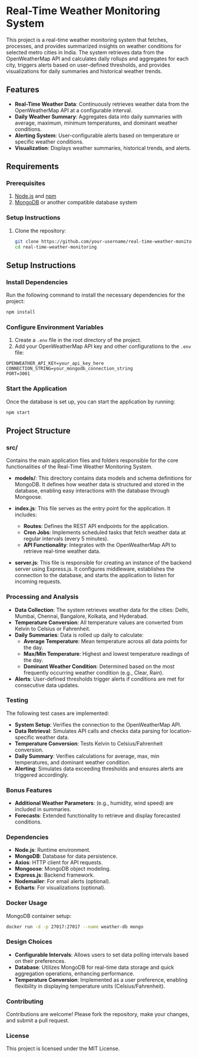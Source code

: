 # Real-Time Weather Monitoring System

This project is a real-time weather monitoring system that fetches, processes, and provides summarized insights on weather conditions for selected metro cities in India. The system retrieves data from the OpenWeatherMap API and calculates daily rollups and aggregates for each city, triggers alerts based on user-defined thresholds, and provides visualizations for daily summaries and historical weather trends.

## Features

- **Real-Time Weather Data**: Continuously retrieves weather data from the OpenWeatherMap API at a configurable interval.
- **Daily Weather Summary**: Aggregates data into daily summaries with average, maximum, minimum temperatures, and dominant weather conditions.
- **Alerting System**: User-configurable alerts based on temperature or specific weather conditions.
- **Visualization**: Displays weather summaries, historical trends, and alerts.

## Requirements

### Prerequisites

1. [Node.js](https://nodejs.org/) and [npm](https://www.npmjs.com/)
2. [MongoDB](https://www.mongodb.com/) or another compatible database system

### Setup Instructions

1. Clone the repository:
   ```bash
   git clone https://github.com/your-username/real-time-weather-monitoring.git
   cd real-time-weather-monitoring

## Setup Instructions

### Install Dependencies

Run the following command to install the necessary dependencies for the project:

```bash
npm install
```

### Configure Environment Variables

1. Create a `.env` file in the root directory of the project.
2. Add your OpenWeatherMap API key and other configurations to the `.env` file:

```plaintext
OPENWEATHER_API_KEY=your_api_key_here
CONNECTION_STRING=your_mongodb_connection_string
PORT=3001
```

### Start the Application

Once the database is set up, you can start the application by running:

```bash
npm start
```

## Project Structure

### **src/**
Contains the main application files and folders responsible for the core functionalities of the Real-Time Weather Monitoring System.

- **models/**: This directory contains data models and schema definitions for MongoDB. It defines how weather data is structured and stored in the database, enabling easy interactions with the database through Mongoose.

- **index.js**: This file serves as the entry point for the application. It includes:
  - **Routes**: Defines the REST API endpoints for the application.
  - **Cron Jobs**: Implements scheduled tasks that fetch weather data at regular intervals (every 5 minutes).
  - **API Functionality**: Integrates with the OpenWeatherMap API to retrieve real-time weather data.

- **server.js**: This file is responsible for creating an instance of the backend server using Express.js. It configures middleware, establishes the connection to the database, and starts the application to listen for incoming requests.


### Processing and Analysis

- **Data Collection**: The system retrieves weather data for the cities: Delhi, Mumbai, Chennai, Bangalore, Kolkata, and Hyderabad.
- **Temperature Conversion**: All temperature values are converted from Kelvin to Celsius or Fahrenheit.
- **Daily Summaries**: Data is rolled up daily to calculate:
  - **Average Temperature**: Mean temperature across all data points for the day.
  - **Max/Min Temperature**: Highest and lowest temperature readings of the day.
  - **Dominant Weather Condition**: Determined based on the most frequently occurring weather condition (e.g., Clear, Rain).
- **Alerts**: User-defined thresholds trigger alerts if conditions are met for consecutive data updates.

### Testing

The following test cases are implemented:

- **System Setup**: Verifies the connection to the OpenWeatherMap API.
- **Data Retrieval**: Simulates API calls and checks data parsing for location-specific weather data.
- **Temperature Conversion**: Tests Kelvin to Celsius/Fahrenheit conversion.
- **Daily Summary**: Verifies calculations for average, max, min temperatures, and dominant weather condition.
- **Alerting**: Simulates data exceeding thresholds and ensures alerts are triggered accordingly.

### Bonus Features

- **Additional Weather Parameters**: (e.g., humidity, wind speed) are included in summaries.
- **Forecasts**: Extended functionality to retrieve and display forecasted conditions.

### Dependencies

- **Node.js**: Runtime environment.
- **MongoDB**: Database for data persistence.
- **Axios**: HTTP client for API requests.
- **Mongoose**: MongoDB object modeling.
- **Express.js**: Backend framework.
- **Nodemailer**: For email alerts (optional).
- **Echarts**: For visualizations (optional).

### Docker Usage

MongoDB container setup:

```bash
docker run -d -p 27017:27017 --name weather-db mongo
```

### Design Choices

- **Configurable Intervals**: Allows users to set data polling intervals based on their preferences.
- **Database**: Utilizes MongoDB for real-time data storage and quick aggregation operations, enhancing performance.
- **Temperature Conversion**: Implemented as a user preference, enabling flexibility in displaying temperature units (Celsius/Fahrenheit).

### Contributing

Contributions are welcome! Please fork the repository, make your changes, and submit a pull request.

### License

This project is licensed under the MIT License.


